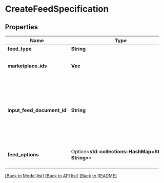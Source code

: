 # CreateFeedSpecification

## Properties

Name | Type | Description | Notes
------------ | ------------- | ------------- | -------------
**feed_type** | **String** | The feed type. | 
**marketplace_ids** | **Vec<String>** | A list of identifiers for marketplaces that you want the feed to be applied to. | 
**input_feed_document_id** | **String** | The document identifier returned by the createFeedDocument operation. Upload the feed document contents before calling the createFeed operation. | 
**feed_options** | Option<**std::collections::HashMap<String, String>**> | Additional options to control the feed. These vary by feed type. | [optional]

[[Back to Model list]](../README.md#documentation-for-models) [[Back to API list]](../README.md#documentation-for-api-endpoints) [[Back to README]](../README.md)



